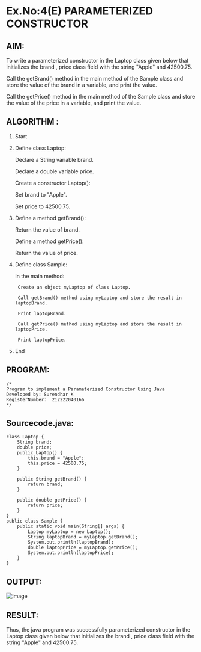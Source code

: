 # Ex.No:4(E)  PARAMETERIZED CONSTRUCTOR
## AIM:
To write a parameterized constructor in the Laptop class given below that initializes the brand , price class field with the string "Apple" and 42500.75.

Call the getBrand() method in the main method of the Sample class  and store the value of the brand in a variable, and print the value.

Call the getPrice() method in the main method of the Sample class  and store the value of the price in a variable, and print the value.

## ALGORITHM :

1. Start

2. Define class Laptop:

    Declare a String variable brand.
    
    Declare a double variable price.
    
    Create a constructor Laptop():
    
    Set brand to "Apple".
    
    Set price to 42500.75.

3. Define a method getBrand():

    Return the value of brand.
    
    Define a method getPrice():
    
    Return the value of price.

4. Define class Sample:

    In the main method:
    
        Create an object myLaptop of class Laptop.
        
        Call getBrand() method using myLaptop and store the result in laptopBrand.
        
        Print laptopBrand.
        
        Call getPrice() method using myLaptop and store the result in laptopPrice.
        
        Print laptopPrice.

5. End


## PROGRAM:
 ```
/*
Program to implement a Parameterized Constructor Using Java
Developed by: Surendhar K
RegisterNumber:  212222040166
*/
```

## Sourcecode.java:

```
class Laptop {
    String brand;
    double price;
    public Laptop() {
        this.brand = "Apple";
        this.price = 42500.75;
    }

    public String getBrand() {
        return brand;
    }

    public double getPrice() {
        return price;
    }
}
public class Sample {
    public static void main(String[] args) {
        Laptop myLaptop = new Laptop();
        String laptopBrand = myLaptop.getBrand();
        System.out.println(laptopBrand);
        double laptopPrice = myLaptop.getPrice();
        System.out.println(laptopPrice);
    }
}
```
## OUTPUT:

![image](https://github.com/user-attachments/assets/dd258499-d8e9-427a-97a0-9157d4055a30)


## RESULT:
Thus, the  java program was successfully parameterized constructor in the Laptop class given below that initializes the brand , price class field with the string "Apple" and 42500.75.

 


